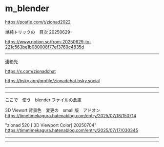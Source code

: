 # m_blender


https://posfie.com/t/zionad2022

単純トリックの　目次 20250629-

https://www.notion.so/from-20250629-to-221c563be1b080008f77ef3769c4835d

<hr>

連絡先

https://x.com/zionadchat

https://bsky.app/profile/zionadchat.bsky.social
<hr>

<hr>

ここで　使う　blender ファイルの倉庫


3D Viewort 背景色　変更の　small 版　アドオン
https://timetimekagura.hatenablog.com/entry/2025/07/18/150714



 "zionad 520 [ 3D Viewport Color] 20250704"
 https://timetimekagura.hatenablog.com/entry/2025/07/17/030345



<hr>

<hr>






